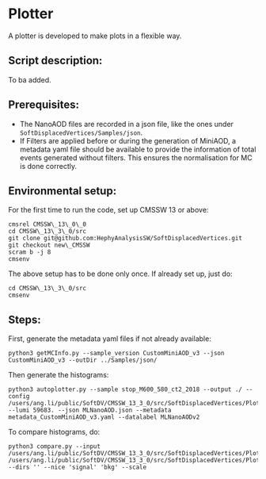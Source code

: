 # Plotter

A plotter is developed to make plots in a flexible way. 

## Script description:

To ba added.

## Prerequisites:

- The NanoAOD files are recorded in a json file, like the ones under `SoftDisplacedVertices/Samples/json`.
- If Filters are applied before or during the generation of MiniAOD, a metadata yaml file should be available to provide the information of total events generated without filters. This ensures the normalisation for MC is done correctly.

## Environmental setup:

For the first time to run the code, set up CMSSW 13 or above:

```
cmsrel CMSSW\_13\_0\_0
cd CMSSW\_13\_3\_0/src
git clone git@github.com:HephyAnalysisSW/SoftDisplacedVertices.git
git checkout new\_CMSSW
scram b -j 8
cmsenv
```

The above setup has to be done only once. If already set up, just do:
```
cd CMSSW\_13\_3\_0/src
cmsenv
```

## Steps:

First, generate the metadata yaml files if not already available:
```
python3 getMCInfo.py --sample_version CustomMiniAOD_v3 --json CustomMiniAOD_v3 --outDir ../Samples/json/
```

Then generate the histograms:
```
python3 autoplotter.py --sample stop_M600_580_ct2_2018 --output ./ --config /users/ang.li/public/SoftDV/CMSSW_13_3_0/src/SoftDisplacedVertices/Plotter/plotconfig_sig.yaml --lumi 59683. --json MLNanoAOD.json --metadata metadata_CustomMiniAOD_v3.yaml --datalabel MLNanoAODv2

```

To compare histograms, do:
```
python3 compare.py --input /users/ang.li/public/SoftDV/CMSSW_13_3_0/src/SoftDisplacedVertices/Plotter/plots_ML_METSlice/bkg_2018_MLNanoAODv0_hist.root /users/ang.li/public/SoftDV/CMSSW_13_3_0/src/SoftDisplacedVertices/Plotter/plots_ML_METSlice/stop_M600_588_ct200_2018_MLNanoAODv0_hist.root --dirs '' --nice 'signal' 'bkg' --scale
```
